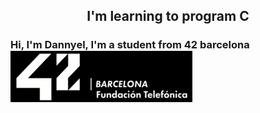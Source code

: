 <h2 align="center"> I'm learning to program C

### Hi, I'm Dannyel, I'm a student from 42 barcelona![42](img/42.png)
